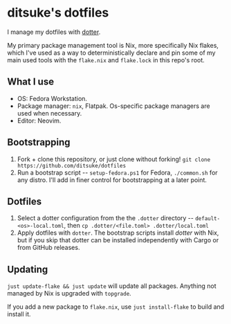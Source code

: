 # ditsuke's dotfiles

I manage my dotfiles with [dotter](https://github.com/SuperCuber/dotter/).

My primary package management tool is Nix, more specifically Nix flakes, which I've used as a way
to deterministically declare and pin some of my main used tools with the `flake.nix` and `flake.lock` in
this repo's root.

## What I use

- OS: Fedora Workstation.
- Package manager: `nix`, Flatpak. Os-specific package managers are used when necessary.
- Editor: Neovim.

## Bootstrapping

1. Fork + clone this repository, or just clone without forking!
   `git clone https://github.com/ditsuke/dotfiles`
2. Run a bootstrap script -- `setup-fedora.ps1` for Fedora, `./common.sh` for any distro.
   I'll add in finer control for bootstrapping at a later point.

## Dotfiles

1. Select a dotter configuration from the the `.dotter` directory -- `default-<os>-local.toml`, then
   `cp .dotter/<file.toml> .dotter/local.toml`
2. Apply dotfiles with `dotter`. The bootstrap scripts install _dotter_ with Nix, but if you skip that dotter
   can be installed independently with Cargo or from GitHub releases.

## Updating

`just update-flake && just update` will update all packages. Anything not managed by
Nix is upgraded with `topgrade`.

If you add a new package to `flake.nix`, use `just install-flake` to build and install it.
